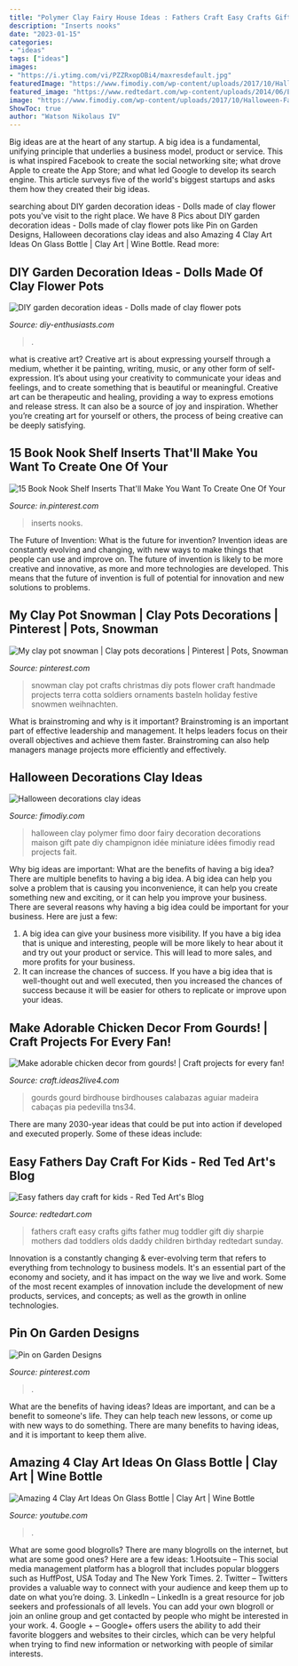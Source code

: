 ```yaml
---
title: "Polymer Clay Fairy House Ideas : Fathers Craft Easy Crafts Gifts Father Mug Toddler Gift Diy Sharpie Mothers Dad Toddlers Olds Daddy Children Birthday Redtedart Sunday"
description: "Inserts nooks"
date: "2023-01-15"
categories:
- "ideas"
tags: ["ideas"]
images:
- "https://i.ytimg.com/vi/PZZRxopOBi4/maxresdefault.jpg"
featuredImage: "https://www.fimodiy.com/wp-content/uploads/2017/10/Halloween-Fairy-Door-Polymer-Clay-Halloween-Themed-Fairy-Door-Halloween-Gift-Halloween-Decoration-Halloween-Gift.jpg"
featured_image: "https://www.redtedart.com/wp-content/uploads/2014/06/Easy-fathers-day-craft-for-kids.jpg"
image: "https://www.fimodiy.com/wp-content/uploads/2017/10/Halloween-Fairy-Door-Polymer-Clay-Halloween-Themed-Fairy-Door-Halloween-Gift-Halloween-Decoration-Halloween-Gift.jpg"
ShowToc: true
author: "Watson Nikolaus IV"
---
```



Big ideas are at the heart of any startup. A big idea is a fundamental, unifying principle that underlies a business model, product or service. This is what inspired Facebook to create the social networking site; what drove Apple to create the App Store; and what led Google to develop its search engine. This article surveys five of the world's biggest startups and asks them how they created their big ideas.

	

		
searching about DIY garden decoration ideas - Dolls made of clay flower pots you've visit to the right place. We have 8 Pics about DIY garden decoration ideas - Dolls made of clay flower pots like Pin on Garden Designs, Halloween decorations clay ideas and also Amazing 4 Clay Art Ideas On Glass Bottle | Clay Art | Wine Bottle. Read more:
		
    
## DIY Garden Decoration Ideas - Dolls Made Of Clay Flower Pots

<img loading=lazy src="https://www.diy-enthusiasts.com/wp-content/uploads/2013/05/DIY-garden-decoration-ideas-clay-flowerpots-dolls-eyes.jpg" onerror="this.onerror=null;this.src='https://tse2.mm.bing.net/th?id=OIP.Q3aAEkgk5Pbe1wAVt1SMcQHaHm&amp;pid=15.1';" alt="DIY garden decoration ideas - Dolls made of clay flower pots">

_Source: diy-enthusiasts.com_

>. 

	

what is creative art?
Creative art is about expressing yourself through a medium, whether it be painting, writing, music, or any other form of self-expression. It’s about using your creativity to communicate your ideas and feelings, and to create something that is beautiful or meaningful.
Creative art can be therapeutic and healing, providing a way to express emotions and release stress. It can also be a source of joy and inspiration. Whether you’re creating art for yourself or others, the process of being creative can be deeply satisfying.

    
## 15 Book Nook Shelf Inserts That&#039;ll Make You Want To Create One Of Your

<img loading=lazy src="https://i.pinimg.com/736x/8a/84/8d/8a848dc71f0d3c3265ad9a4bed26c219.jpg" onerror="this.onerror=null;this.src='https://tse2.mm.bing.net/th?id=OIP.7UtwZ_Zz8JVCFqNUp-3uugHaMF&amp;pid=15.1';" alt="15 Book Nook Shelf Inserts That&#039;ll Make You Want To Create One Of Your">

_Source: in.pinterest.com_

>inserts nooks. 

	

The Future of Invention: What is the future for invention?
Invention ideas are constantly evolving and changing, with new ways to make things that people can use and improve on. The future of invention is likely to be more creative and innovative, as more and more technologies are developed. This means that the future of invention is full of potential for innovation and new solutions to problems.

    
## My Clay Pot Snowman | Clay Pots Decorations | Pinterest | Pots, Snowman

<img loading=lazy src="https://s-media-cache-ak0.pinimg.com/736x/3f/db/36/3fdb369d2c8c539ed58dbea9b1a92892.jpg" onerror="this.onerror=null;this.src='https://tse4.mm.bing.net/th?id=OIP.xXL0eIXBpEv6wZBkjyk09QHaJ3&amp;pid=15.1';" alt="My clay pot snowman | Clay pots decorations | Pinterest | Pots, Snowman">

_Source: pinterest.com_

>snowman clay pot crafts christmas diy pots flower craft handmade projects terra cotta soldiers ornaments basteln holiday festive snowmen weihnachten. 

	

What is brainstroming and why is it important?
Brainstroming is an important part of effective leadership and management. It helps leaders focus on their overall objectives and achieve them faster. Brainstroming can also help managers manage projects more efficiently and effectively.

    
## Halloween Decorations Clay Ideas

<img loading=lazy src="https://www.fimodiy.com/wp-content/uploads/2017/10/Halloween-Fairy-Door-Polymer-Clay-Halloween-Themed-Fairy-Door-Halloween-Gift-Halloween-Decoration-Halloween-Gift.jpg" onerror="this.onerror=null;this.src='https://tse3.mm.bing.net/th?id=OIP.GVhu_IRjv29GVNY4dKRuWwHaJ4&amp;pid=15.1';" alt="Halloween decorations clay ideas">

_Source: fimodiy.com_

>halloween clay polymer fimo door fairy decoration decorations maison gift pate diy champignon idée miniature idées fimodiy read projects fait. 

	

Why big ideas are important: What are the benefits of having a big idea?
There are multiple benefits to having a big idea. A big idea can help you solve a problem that is causing you inconvenience, it can help you create something new and exciting, or it can help you improve your business. There are several reasons why having a big idea could be important for your business. Here are just a few: 
1) A big idea can give your business more visibility. If you have a big idea that is unique and interesting, people will be more likely to hear about it and try out your product or service. This will lead to more sales, and more profits for your business. 
2) It can increase the chances of success. If you have a big idea that is well-thought out and well executed, then you increased the chances of success because it will be easier for others to replicate or improve upon your ideas.

    
## Make Adorable Chicken Decor From Gourds! | Craft Projects For Every Fan!

<img loading=lazy src="https://craft.ideas2live4.com/wp-content/uploads/sites/4/2016/08/Gourd-Art-15.jpg" onerror="this.onerror=null;this.src='https://tse3.mm.bing.net/th?id=OIP.pNFfWSbKCSTnR8hBMgsDDAHaKk&amp;pid=15.1';" alt="Make adorable chicken decor from gourds! | Craft projects for every fan!">

_Source: craft.ideas2live4.com_

>gourds gourd birdhouse birdhouses calabazas aguiar madeira cabaças pia pedevilla tns34. 

	

There are many 2030-year ideas that could be put into action if developed and executed properly. Some of these ideas include:

    
## Easy Fathers Day Craft For Kids - Red Ted Art&#039;s Blog

<img loading=lazy src="https://www.redtedart.com/wp-content/uploads/2014/06/Easy-fathers-day-craft-for-kids.jpg" onerror="this.onerror=null;this.src='https://tse4.mm.bing.net/th?id=OIP.lvy-ufJ30MZl5UdqmiPxWAHaMC&amp;pid=15.1';" alt="Easy fathers day craft for kids - Red Ted Art&#039;s Blog">

_Source: redtedart.com_

>fathers craft easy crafts gifts father mug toddler gift diy sharpie mothers dad toddlers olds daddy children birthday redtedart sunday. 

	

Innovation is a constantly changing & ever-evolving term that refers to everything from technology to business models. It's an essential part of the economy and society, and it has impact on the way we live and work. Some of the most recent examples of innovation include the development of new products, services, and concepts; as well as the growth in online technologies.

    
## Pin On Garden Designs

<img loading=lazy src="https://i.pinimg.com/736x/02/15/32/0215324387e3ff57e46b84a3474eba87.jpg" onerror="this.onerror=null;this.src='https://tse3.mm.bing.net/th?id=OIP.yMDa1OOdc_pwEf5yuzGkWgHaKv&amp;pid=15.1';" alt="Pin on Garden Designs">

_Source: pinterest.com_

>. 

	

What are the benefits of having ideas?
Ideas are important, and can be a benefit to someone's life. They can help teach new lessons, or come up with new ways to do something. There are many benefits to having ideas, and it is important to keep them alive.

    
## Amazing 4 Clay Art Ideas On Glass Bottle | Clay Art | Wine Bottle

<img loading=lazy src="https://i.ytimg.com/vi/PZZRxopOBi4/maxresdefault.jpg" onerror="this.onerror=null;this.src='https://tse3.mm.bing.net/th?id=OIP.VBw5_vrP8t1cVO0Jwp0PJgHaEK&amp;pid=15.1';" alt="Amazing 4 Clay Art Ideas On Glass Bottle | Clay Art | Wine Bottle">

_Source: youtube.com_

>. 

	

What are some good blogrolls?
There are many blogrolls on the internet, but what are some good ones? Here are a few ideas: 1.Hootsuite – This social media management platform has a blogroll that includes popular bloggers such as HuffPost, USA Today and The New York Times. 
2. Twitter – Twitters provides a valuable way to connect with your audience and keep them up to date on what you’re doing. 
3. LinkedIn – LinkedIn is a great resource for job seekers and professionals of all levels. You can add your own blogroll or join an online group and get contacted by people who might be interested in your work. 
4. Google + – Google+ offers users the ability to add their favorite bloggers and websites to their circles, which can be very helpful when trying to find new information or networking with people of similar interests.

